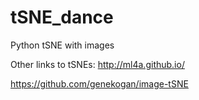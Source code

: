 # tSNE_dance
Python tSNE with images


Other links to tSNEs:
http://ml4a.github.io/

https://github.com/genekogan/image-tSNE
